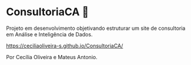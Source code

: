 # ConsultoriaCA 🚧

Projeto em desenvolvimento objetivando estruturar um site de consultoria em Análise e Inteligência de Dados.

https://ceciliaoliveira-s.github.io/ConsultoriaCA/

Por Cecília Oliveira e Mateus Antonio.   
